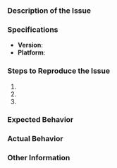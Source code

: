 <!--
Thanks for wanting to report an issue you've found. Please delete
this text and fill in the template below. If unsure about something, just do as
best as you're able.

IMPORTANG: this project is about GUI application implemented on top of well known
openconnect library. When you face connection problems, please try at first
to reproduce the issue with bundled openconnect console tool.
If the problem appears with console tool, please post questions/notes
on right place i.e. http://www.infradead.org/openconnect/mail.html
where you can get a quick or knowledgeable respons.

Note that it will be much easier for us to fix the issue if a test case that
reproduces the problem is provided. Ideally this test case should not have any
external dependencies. We understand that it is not always possible to reduce
your code to a small test case, but we would appreciate to have as much data as
possible. Thank you!
-->

### Description of the Issue
<!--- Provide a more detailed description to the issue itself -->

### Specifications
- **Version**: <!-- compulsory. you must provide your version -->
- **Platform**: <!-- e.g. if Windows, version and 32-bit or 64-bit, localization -->

### Steps to Reproduce the Issue
<!--- Set of steps to reproduce this issue -->
1. 
2. 
3. 

### Expected Behavior
<!--- What did you expect to happen -->

### Actual Behavior
<!--- What actually happend -->

### Other Information
<!--- Feel free to include any other info, such as screenshots, log files etc.

If you paste any text into your issue, make sure to wrap it with a text fence so it renders correctly:
```text
# output goes here
```
-->
